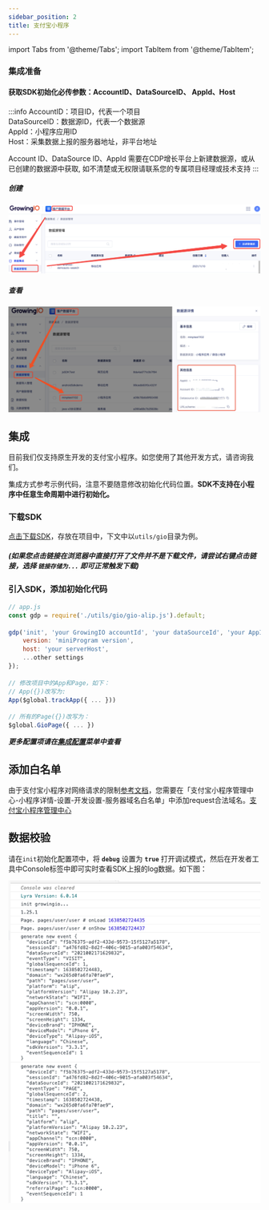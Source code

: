 ```yaml
---
sidebar_position: 2
title: 支付宝小程序
---
```


import Tabs from '@theme/Tabs';
import TabItem from '@theme/TabItem';

### 集成准备

#### 获取SDK初始化必传参数：AccountID、DataSourceID、 AppId、Host

:::info
AccountID：项目ID，代表一个项目<br/>
DataSourceID：数据源ID，代表一个数据源<br/>
AppId：小程序应用ID<br/>
Host：采集数据上报的服务器地址，非平台地址<br/>

Account ID、DataSource ID、AppId 需要在CDP增长平台上新建数据源，或从已创建的数据源中获取, 如不清楚或无权限请联系您的专属项目经理或技术支持
:::

##### 创建

![新建数据源](/img/createapplication.png)

##### 查看

![查看数据源](/img/miniprogram/dataSourceInfo.png)

## 集成

目前我们仅支持原生开发的支付宝小程序。如您使用了其他开发方式，请咨询我们。

集成方式参考示例代码，注意不要随意修改初始化代码位置。**SDK不支持在小程序中任意生命周期中进行初始化。**

### 下载SDK

<a href="https://assets.giocdn.com/sdk/cdp/3.0/gio-alip.js" download="https://assets.giocdn.com/sdk/cdp/3.0/gio-alip.js">点击下载SDK</a>，存放在项目中，下文中以`utils/gio`目录为例。

##### (如果您点击链接在浏览器中直接打开了文件并不是下载文件，请尝试右键点击链接，选择 `链接存储为...` 即可正常触发下载)

### 引入SDK，添加初始化代码

```js
// app.js
const gdp = require('./utils/gio/gio-alip.js').default;

gdp('init', 'your GrowingIO accountId', 'your dataSourceId', 'your AppId', {
    version: 'miniProgram version',
    host: 'your serverHost',
    ...other settings
});

// 修改项目中的App和Page，如下：
// App({})改写为:
App($global.trackApp({ ... }))

// 所有的Page({})改写为：
$global.GioPage({ ... })
```

***更多配置项请在[集成配置](/docs/miniprogram/3.3/initSettings)菜单中查看***

## 添加白名单

由于支付宝小程序对网络请求的限制[参考文档](https://opendocs.alipay.com/mini/008gq6)，您需要在「支付宝小程序管理中心-小程序详情-设置-开发设置-服务器域名白名单」中添加request合法域名。[支付宝小程序管理中心](https://open.alipay.com/mini/dev/list)

## 数据校验

请在`init`初始化配置项中，将 **`debug`** 设置为 **`true`** 打开调试模式，然后在开发者工具中Console标签中即可实时查看SDK上报的log数据。如下图：

![debugLog](/img/miniprogram/3.0_my_debug.png)
